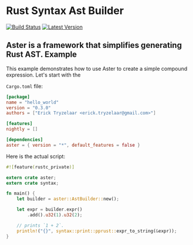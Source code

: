 Rust Syntax Ast Builder
=======================
[![Build Status](https://travis-ci.org/serde-rs/aster.svg?branch=master)](https://travis-ci.org/serde-rs/aster)
[![Latest Version](https://img.shields.io/crates/v/aster.svg)](https://crates.io/crates/aster)

Aster is a framework that simplifies generating Rust AST.
Example
-------

This example demonstrates how to use Aster to create a simple compound expression.
Let's start with the

`Cargo.toml` file:

```toml
[package]
name = "hello_world"
version = "0.3.0"
authors = ["Erick Tryzelaar <erick.tryzelaar@gmail.com>"]

[features]
nightly = []

[dependencies]
aster = { version = "*", default_features = false }
```

Here is the actual script:

```rust
#![feature(rustc_private)]

extern crate aster;
extern crate syntax;

fn main() {
    let builder = aster::AstBuilder::new();

    let expr = builder.expr()
        .add().u32(1).u32(2);

    // prints `1 + 2`.
    println!("{}", syntax::print::pprust::expr_to_string(&expr));
}
```
